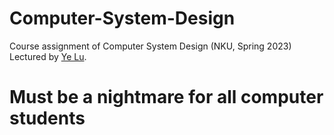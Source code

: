 # Computer-System-Design
Course assignment of Computer System Design (NKU, Spring 2023)   
Lectured by [Ye Lu](https://cyber.nankai.edu.cn/2022/0602/c15410a455999/page.htm).   

# Must be a nightmare for all computer students
